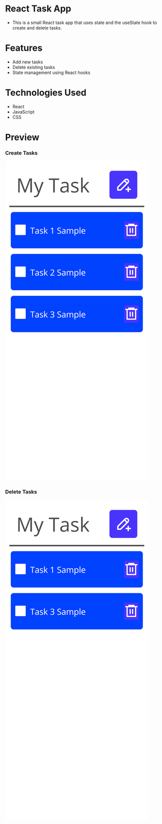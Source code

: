 # React Task App

- This is a small React task app that uses state and the useState hook to create and delete tasks.

# Features

- Add new tasks
- Delete existing tasks
- State management using React hooks

# Technologies Used

- React
- JavaScript
- CSS

# Preview

### Create Tasks

![Task App Screenshot 1](preview/1.png)

### Delete Tasks

![Task App Screenshot 2](preview/2.png)
